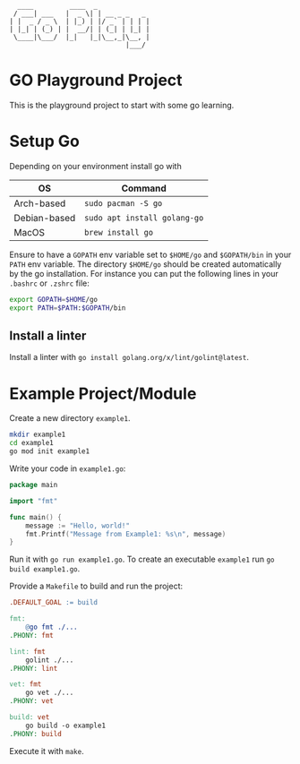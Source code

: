 ```
  ____         ____  _             
 / ___| ___   |  _ \| | __ _ _   _ 
| |  _ / _ \  | |_) | |/ _` | | | |
| |_| | (_) | |  __/| | (_| | |_| |
 \____|\___/  |_|   |_|\__,_|\__, |
                             |___/ 
```

GO Playground Project
=====================

This is the playground project to start with some go learning.

# Setup Go
Depending on your environment install go with

| OS | Command |
| --- | --- |
| Arch-based | `sudo pacman -S go` |
| Debian-based | `sudo apt install golang-go` |
| MacOS | `brew install go` |

Ensure to have a `GOPATH` env variable set to `$HOME/go` and `$GOPATH/bin` in your `PATH` env variable. The directory `$HOME/go` should be created
automatically by the go installation. For instance you can put the 
following lines in your `.bashrc` or `.zshrc` file:

```bash
export GOPATH=$HOME/go
export PATH=$PATH:$GOPATH/bin
```


## Install a linter
Install a linter with `go install golang.org/x/lint/golint@latest`.



# Example Project/Module
Create a new directory `example1`.
  
```bash
mkdir example1
cd example1
go mod init example1
```

Write your code in `example1.go`:
  
```go
package main

import "fmt"

func main() {
    message := "Hello, world!"
    fmt.Printf("Message from Example1: %s\n", message)
}
```

Run it with `go run example1.go`.
To create an executable `example1` run `go build example1.go`.

Provide a `Makefile` to build and run the project:

```makefile
.DEFAULT_GOAL := build

fmt:
	@go fmt ./...
.PHONY: fmt

lint: fmt
	golint ./...
.PHONY: lint

vet: fmt
	go vet ./...
.PHONY: vet

build: vet
	go build -o example1
.PHONY: build
```

Execute it with `make`.

